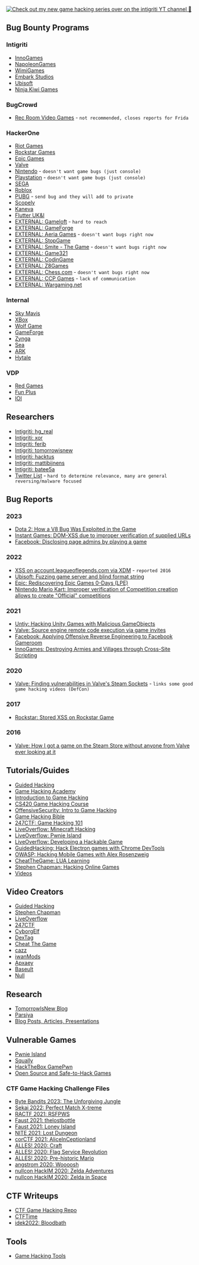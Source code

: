 [![Check out my new game hacking series over on the intigriti YT channel 💜](https://img.youtube.com/vi/ku6AtIY-Lu0/0.jpg)](https://www.youtube.com/watch?v=ku6AtIY-Lu0&list=PLmqenIp2RQcg0x2mDAyL2MC23DAGcCR9b "Game Hacking: Cheat Engine")

## Bug Bounty Programs
### Intigriti
- [InnoGames](https://app.intigriti.com/programs/innogames/innogames)
- [NapoleonGames](https://app.intigriti.com/programs/hucklu/napoleongames)
- [WimiGames](https://app.intigriti.com/programs/wimigames/wimigames)
- [Embark Studios](https://app.intigriti.com/programs/embarkstudios/embarkstudios)
- [Ubisoft](https://app.intigriti.com/programs/ubisoft/ubisoftvdp)
- [Ninja Kiwi Games](https://app.intigriti.com/programs/ninjakiwigames/ninjakiwigames)
### BugCrowd
- [Rec Room Video Games](https://bugcrowd.com/recroom-og) - `not recommended, closes reports for Frida`
### HackerOne
- [Riot Games](https://hackerone.com/riot)
- [Rockstar Games](https://hackerone.com/rockstargames)
- [Epic Games](https://hackerone.com/epicgames)
- [Valve](https://hackerone.com/valve)
- [Nintendo](https://hackerone.com/nintendo) - `doesn't want game bugs (just console)`
- [Playstation](https://hackerone.com/playstation) - `doesn't want game bugs (just console)`
- [SEGA](https://hackerone.com/sega)
- [Roblox](https://hackerone.com/roblox)
- [PUBG](https://hackerone.com/pubg) - `send bug and they will add to private`
- [Scopely](https://hackerone.com/scopely)
- [Kaneva](https://hackerone.com/kaneva)
- [Flutter UK&I](https://hackerone.com/flutteruki)
- [EXTERNAL: Gameloft](https://hackerone.com/gameloft) - `hard to reach`
- [EXTERNAL: GameForge](https://hackerone.com/gameforge)
- [EXTERNAL: Aeria Games](https://hackerone.com/aeria-games-entertainment) - `doesn't want bugs right now`
- [EXTERNAL: StopGame](https://hackerone.com/stopgame_ru)
- [EXTERNAL: Smite - The Game](https://hackerone.com/smite_the_game) - `doesn't want bugs right now`
- [EXTERNAL: Game321](https://hackerone.com/game321)
- [EXTERNAL: CodinGame](https://hackerone.com/codingame)
- [EXTERNAL: Z8Games](https://hackerone.com/z8games)
- [EXTERNAL: Chess.com](https://hackerone.com/chess_com) - `doesn't want bugs right now`
- [EXTERNAL: CCP Games](https://hackerone.com/ccp) - `lack of communication`
- [EXTERNAL: Wargaming.net](https://hackerone.com/wargaming_net)
### Internal
- [Sky Mavis](https://skymavis.notion.site/Sky-Mavis-Bug-Bounty-Program-ef33b18c4ee14eaab4698a8efd2c9992)
- [XBox](https://www.microsoft.com/en-us/msrc/bounty-xbox)
- [Wolf Game](https://github.com/WolfGameDev/bug-bounty)
- [GameForge](https://security.gameforge.com/en)
- [Zynga](https://www.zynga.com/security/rdp)
- [Sea](https://www.sea.com/security)
- [ARK](https://survivetheark.com/index.php?/forums/topic/294125-exploit-bug-bounty-updated-31st-of-may-2022-total-paid-out-65780)
- [Hytale](https://hytale.com/security)
### VDP
- [Red Games](https://www.redgames.co/security)
- [Fun Plus](https://funplus.com/report-security-vulnerabilities)
- [IOI](https://www.ioi.dk/security)

## Researchers
- [Intigriti: hg_real](https://app.intigriti.com/profile/hg_real)
- [Intigriti: xor](https://app.intigriti.com/researcher/profile/xor)
- [Intigriti: ferib](https://app.intigriti.com/profile/ferib)
- [Intigriti: tomorrowisnew](https://app.intigriti.com/profile/tomorrowisnew)
- [Intigriti: hacktus](https://app.intigriti.com/profile/hacktus)
- [Intigriti: mattibijnens](https://app.intigriti.com/profile/mattibijnens)
- [Intigriti: batee5a](https://app.intigriti.com/profile/batee5a)
- [Twitter List](https://twitter.com/i/lists/1612447308234252293) - `hard to determine relevance, many are general reversing/malware focused`

## Bug Reports
### 2023
- [Dota 2: How a V8 Bug Was Exploited in the Game](https://decoded.avast.io/janvojtesek/dota-2-under-attack-how-a-v8-bug-was-exploited-in-the-game)
- [Instant Games: DOM-XSS due to improper verification of supplied URLs](https://ysamm.com/?p=779)
- [Facebook: Disclosing page admins by playing a game](https://medium.com/@sudipshah_66336/disclosing-facebook-page-admins-by-playing-a-game-2b0f4ed082e4)
### 2022
- [XSS on account.leagueoflegends.com via XDM](https://medium.com/bored-engineer/xss-on-account-leagueoflegends-com-via-easyxdm-2016-75bcf9d582b5) - `reported 2016`
- [Ubisoft: Fuzzing game server and blind format string](https://blog.bricked.tech/posts/tmnf/part1)
- [Epic: Rediscovering Epic Games 0-Days (LPE)](https://www.signal-labs.com/blog/rediscovering-epic-games-0-days)
- [Nintendo Mario Kart: Improper verification of Competition creation allows to create "Official" competitions](https://hackerone.com/reports/1653676)
### 2021
- [Untiy: Hacking Unity Games with Malicious GameObjects](https://blog.includesecurity.com/2021/06/hacking-unity-games-malicious-unity-game-objects)
- [Valve: Source engine remote code execution via game invites](https://secret.club/2021/04/20/source-engine-rce-invite.html)
- [Facebook: Applying Offensive Reverse Engineering to Facebook Gameroom](https://spaceraccoon.dev/applying-offensive-reverse-engineering-to-facebook-gameroom)
- [InnoGames: Destroying Armies and Villages through Cross-Site Scripting](https://0xfabiof.github.io/stored-xss-tw)
### 2020
- [Valve: Finding vulnerabilities in Valve's Steam Sockets](https://research.checkpoint.com/2020/game-on-finding-vulnerabilities-in-valves-steam-sockets) - `links some good game hacking videos (DefCon)`
### 2017
- [Rockstar: Stored XSS on Rockstar Game](https://arbazhussain.medium.com/stored-xss-on-rockstar-game-c008ec18d071)
### 2016
- [Valve: How I got a game on the Steam Store without anyone from Valve ever looking at it](https://medium.com/swlh/watch-paint-dry-how-i-got-a-game-on-the-steam-store-without-anyone-from-valve-ever-looking-at-it-2e476858c753)

## Tutorials/Guides
- [Guided Hacking](https://guidedhacking.com)
- [Game Hacking Academy](https://gamehacking.academy)
- [Introduction to Game Hacking](https://medium.com/ax1al/introduction-to-game-hacking-fb70e29de60f)
- [CS420 Game Hacking Course](https://www.youtube.com/playlist?list=PLt9cUwGw6CYG1b4L76vZ49tvI2mfmRSCl)
- [OffensiveSecurity: Intro to Game Hacking](https://www.offensive-security.com/offsec/game-hacking-intro)
- [Game Hacking Bible](https://guidedhacking.com/threads/ghb0-game-hacking-bible-introduction.14450)
- [247CTF: Game Hacking 101](https://www.youtube.com/watch?v=w7gBkVXuDSQ&list=PLpnX4b2uRf5-_aLRjuIpav2Zh45C4f2QH)
- [LiveOverflow: Minecraft Hacking](https://www.youtube.com/watch?v=Ekcseve-mOg&list=PLhixgUqwRTjwvBI-hmbZ2rpkAl4lutnJG)
- [LiveOverflow: Pwnie Island](https://www.youtube.com/watch?v=RDZnlcnmPUA&list=PLhixgUqwRTjzzBeFSHXrw9DnQtssdAwgG)
- [LiveOverflow: Developing a Hackable Game](https://www.youtube.com/watch?v=LTlBElDPDDM&list=PLhixgUqwRTjwrqAY_YDWllMw4e5E89E3x)
- [GuidedHacking: Hack Electron games with Chrome DevTools](https://www.youtube.com/watch?v=6u0V1svtj3A)
- [OWASP: Hacking Mobile Games with Alex Rosenzweig](https://www.youtube.com/watch?v=Fr86OIFiLAk)
- [CheatTheGame: LUA Learning](https://www.youtube.com/watch?v=zFtAlN1joIA&list=PLszEh0IDMrCl5yyOeyflivxabxx7w9MFt)
- [Stephen Chapman: Hacking Online Games](https://github.com/dsasmblr/hacking-online-games)
- [Videos](https://github.com/dsasmblr/game-hacking#videos)

## Video Creators
- [Guided Hacking](https://www.youtube.com/@GuidedHacking)
- [Stephen Chapman](https://www.youtube.com/user/seowhistleblower)
- [LiveOverflow](https://www.youtube.com/channel/UClcE-kVhqyiHCcjYwcpfj9w)
- [247CTF](https://www.youtube.com/@247CTF)
- [CyborgElf](https://www.youtube.com/@CyborgElf)
- [DexTag](https://www.youtube.com/@DexTag)
- [Cheat The Game](https://youtube.com/@ChrisFayte)
- [cazz](https://www.youtube.com/@cazz)
- [iwanMods](https://www.youtube.com/@iwanMods)
- [Apxaey](https://www.youtube.com/@apxaey1459)
- [Baseult](https://www.youtube.com/@baseultprivate9137)
- [Null](https://www.youtube.com/channel/UCZF93Qrt6yMAabRnlND4YsQ)

## Research
- [TomorrowIsNew Blog](https://tomorrowisnew.com)
- [Parsiya](https://parsiya.net)
- [Blog Posts, Articles, Presentations](https://github.com/dsasmblr/game-hacking#blog-posts-articles-and-presentations)

## Vulnerable Games
- [Pwnie Island](https://www.pwnadventure.com)
- [Squally](https://squallygame.com)
- [HackTheBox GamePwn](https://app.hackthebox.com/challenges)
- [Open Source and Safe-to-Hack Games](https://github.com/dsasmblr/game-hacking#open-source-and-safe-to-hack-games)
### CTF Game Hacking Challenge Files
- [Byte Bandits 2023: The Unforgiving Jungle](https://github.com/ByteBandits/bbctf-2023/tree/main/misc/the-unforgiving-jungle)
- [Sekai 2022: Perfect Match X-treme](https://github.com/project-sekai-ctf/sekaictf-2022/tree/main/reverse/perfect-match-xtreme)
- [RACTF 2021: RSFPWS](https://github.com/ractf/challenges/tree/master/2021/RSFPWS)
- [Faust 2021: thelostbottle](https://github.com/fausecteam/faustctf-2021-thelostbottle)
- [Faust 2021: Loney Island](https://github.com/fausecteam/faustctf-2021-lonely-island)
- [NITE 2021: Lost Dungeon](https://github.com/project-kaat/ctf-writeups/tree/main/niteCTF2021/Lost%20Dungeon)
- [corCTF 2021: AliceInCeptionland](https://github.com/Crusaders-of-Rust/corCTF-2021-public-challenge-archive/tree/main/rev/AliceInCeptionland)
- [ALLES! 2020: Craft](https://github.com/allesctf/2020/tree/master/challenges/allescraft)
- [ALLES! 2020: Flag Service Revolution](https://github.com/allesctf/2020/tree/master/challenges/flag_service_revolution)
- [ALLES! 2020: Pre-historic Mario](https://github.com/allesctf/2020/tree/master/challenges/prehistoric-mario)
- [angstrom 2020: Woooosh](https://files.actf.co/188f275d11eb621ad7308044f1af1bcbddc353335773e9201b4af88d9306b745/index.js)
- [nullcon HackIM 2020: Zelda Adventures](https://github.com/nullcon/hackim-2020/tree/master/zelda/ZeldaAdventures)
- [nullcon HackIM 2020: Zelda in Space](https://github.com/nullcon/hackim-2020/tree/master/zelda/ZeldaInSpace)

## CTF Writeups
- [CTF Game Hacking Repo](https://github.com/mrT4ntr4/CTF-Game-Challenges)
- [CTFTime](https://ctftime.org/writeups?tags=game&hidden-tags=game)
- [idek2022: Bloodbath](https://github.com/flocto/writeups/tree/main/2023/idekCTF22/bloodbath)

## Tools
- [Game Hacking Tools](https://github.com/dsasmblr/game-hacking#game-hacking-tools-disassemblers-debuggers-hex-editors-unpackers-and-more)